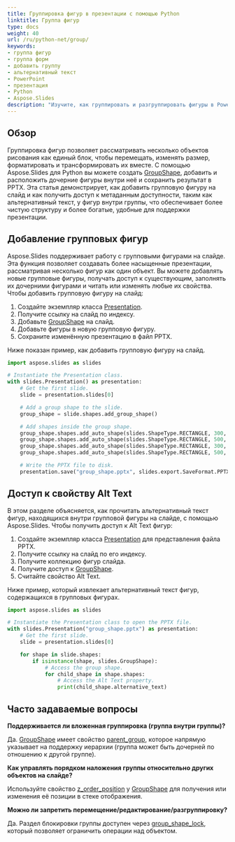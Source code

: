 ```yaml
---
title: Группировка фигур в презентации с помощью Python
linktitle: Группа фигур
type: docs
weight: 40
url: /ru/python-net/group/
keywords:
- группа фигур
- группа форм
- добавить группу
- альтернативный текст
- PowerPoint
- презентация
- Python
- Aspose.Slides
description: "Изучите, как группировать и разгруппировать фигуры в PowerPoint и OpenDocument презентациях с помощью Aspose.Slides для Python — быстрый пошаговый гид с бесплатным кодом."
---
```


## **Обзор**

Группировка фигур позволяет рассматривать несколько объектов рисования как единый блок, чтобы перемещать, изменять размер, форматировать и трансформировать их вместе. С помощью Aspose.Slides для Python вы можете создать [GroupShape](https://reference.aspose.com/slides/python-net/aspose.slides/groupshape/), добавить и расположить дочерние фигуры внутри неё и сохранить результат в PPTX. Эта статья демонстрирует, как добавить групповую фигуру на слайд и как получить доступ к метаданным доступности, таким как альтернативный текст, у фигур внутри группы, что обеспечивает более чистую структуру и более богатые, удобные для поддержки презентации.

## **Добавление групповых фигур**

Aspose.Slides поддерживает работу с групповыми фигурами на слайде. Эта функция позволяет создавать более насыщенные презентации, рассматривая несколько фигур как один объект. Вы можете добавлять новые групповые фигуры, получать доступ к существующим, заполнять их дочерними фигурами и читать или изменять любые их свойства. Чтобы добавить групповую фигуру на слайд:

1. Создайте экземпляр класса [Presentation](https://reference.aspose.com/slides/python-net/aspose.slides/presentation/).
2. Получите ссылку на слайд по индексу.
3. Добавьте [GroupShape](https://reference.aspose.com/slides/python-net/aspose.slides/groupshape/) на слайд.
4. Добавьте фигуры в новую групповую фигуру.
5. Сохраните изменённую презентацию в файл PPTX.

Ниже показан пример, как добавить групповую фигуру на слайд.

```py
import aspose.slides as slides

# Instantiate the Presentation class.
with slides.Presentation() as presentation:
    # Get the first slide.
    slide = presentation.slides[0]

    # Add a group shape to the slide.
    group_shape = slide.shapes.add_group_shape()

    # Add shapes inside the group shape.
    group_shape.shapes.add_auto_shape(slides.ShapeType.RECTANGLE, 300, 100, 100, 100)
    group_shape.shapes.add_auto_shape(slides.ShapeType.RECTANGLE, 500, 100, 100, 100)
    group_shape.shapes.add_auto_shape(slides.ShapeType.RECTANGLE, 300, 300, 100, 100)
    group_shape.shapes.add_auto_shape(slides.ShapeType.RECTANGLE, 500, 300, 100, 100)

    # Write the PPTX file to disk.
    presentation.save("group_shape.pptx", slides.export.SaveFormat.PPTX)
```

## **Доступ к свойству Alt Text**

В этом разделе объясняется, как прочитать альтернативный текст фигур, находящихся внутри групповой фигуры на слайде, с помощью Aspose.Slides. Чтобы получить доступ к Alt Text фигур:

1. Создайте экземпляр класса [Presentation](https://reference.aspose.com/slides/python-net/aspose.slides/presentation/) для представления файла PPTX.
2. Получите ссылку на слайд по его индексу.
3. Получите коллекцию фигур слайда.
4. Получите доступ к [GroupShape](https://reference.aspose.com/slides/python-net/aspose.slides/groupshape/).
5. Считайте свойство Alt Text.

Ниже пример, который извлекает альтернативный текст фигур, содержащихся в групповых фигурах.

```py
import aspose.slides as slides

# Instantiate the Presentation class to open the PPTX file.
with slides.Presentation("group_shape.pptx") as presentation:
    # Get the first slide.
    slide = presentation.slides[0]

    for shape in slide.shapes:
        if isinstance(shape, slides.GroupShape):
            # Access the group shape.
            for child_shape in shape.shapes:
                # Access the Alt Text property.
                print(child_shape.alternative_text)
```

## **Часто задаваемые вопросы**

**Поддерживается ли вложенная группировка (группа внутри группы)?**

Да. [GroupShape](https://reference.aspose.com/slides/python-net/aspose.slides/groupshape/) имеет свойство [parent_group](https://reference.aspose.com/slides/python-net/aspose.slides/groupshape/parent_group/), которое напрямую указывает на поддержку иерархии (группа может быть дочерней по отношению к другой группе).

**Как управлять порядком наложения группы относительно других объектов на слайде?**

Используйте свойство [z_order_position](https://reference.aspose.com/slides/python-net/aspose.slides/groupshape/z_order_position/) у [GroupShape](https://reference.aspose.com/slides/python-net/aspose.slides/groupshape/) для получения или изменения её позиции в стеке отображения.

**Можно ли запретить перемещение/редактирование/разгруппировку?**

Да. Раздел блокировки группы доступен через [group_shape_lock](https://reference.aspose.com/slides/python-net/aspose.slides/groupshape/group_shape_lock/), который позволяет ограничить операции над объектом.